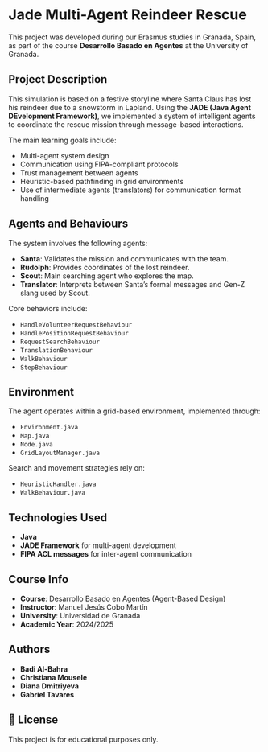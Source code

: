 # Jade Multi-Agent Reindeer Rescue 

This project was developed during our Erasmus studies in Granada, Spain, as part of the course **Desarrollo Basado en Agentes** at the University of Granada.

## Project Description

This simulation is based on a festive storyline where Santa Claus has lost his reindeer due to a snowstorm in Lapland. Using the **JADE (Java Agent DEvelopment Framework)**, we implemented a system of intelligent agents to coordinate the rescue mission through message-based interactions.

The main learning goals include:
- Multi-agent system design
- Communication using FIPA-compliant protocols
- Trust management between agents
- Heuristic-based pathfinding in grid environments
- Use of intermediate agents (translators) for communication format handling

## Agents and Behaviours

The system involves the following agents:
- **Santa**: Validates the mission and communicates with the team.
- **Rudolph**: Provides coordinates of the lost reindeer.
- **Scout**: Main searching agent who explores the map.
- **Translator**: Interprets between Santa’s formal messages and Gen-Z slang used by Scout.

Core behaviors include:
- `HandleVolunteerRequestBehaviour`
- `HandlePositionRequestBehaviour`
- `RequestSearchBehaviour`
- `TranslationBehaviour`
- `WalkBehaviour`
- `StepBehaviour`

## Environment

The agent operates within a grid-based environment, implemented through:
- `Environment.java`
- `Map.java`
- `Node.java`
- `GridLayoutManager.java`

Search and movement strategies rely on:
- `HeuristicHandler.java`
- `WalkBehaviour.java`

## Technologies Used

- **Java**
- **JADE Framework** for multi-agent development
- **FIPA ACL messages** for inter-agent communication


## Course Info

- **Course**: Desarrollo Basado en Agentes (Agent-Based Design)
- **Instructor**: Manuel Jesús Cobo Martín
- **University**: Universidad de Granada
- **Academic Year**: 2024/2025

## Authors

- **Badi Al-Bahra**
- **Christiana Mousele**
- **Diana Dmitriyeva**
- **Gabriel Tavares**

## 📝 License

This project is for educational purposes only.
